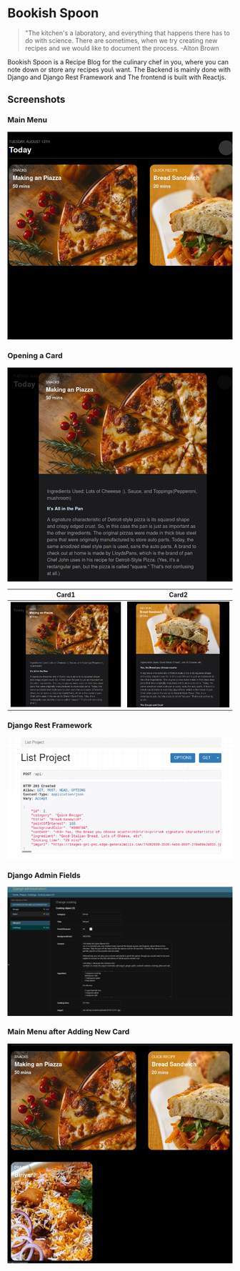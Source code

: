 # Bookish Spoon



> "The kitchen's a laboratory, and everything that happens there has to do with science. 
> There are sometimes, when we try creating new recipes and we would like to document the process. 
> -Alton Brown

  Bookish Spoon is a Recipe Blog for the culinary chef in you, where you can note down or store any recipes you\ want.
  The Backend is mainly done with Django and Django Rest Framework and The frontend is built with Reactjs.
  
  ## Screenshots
 ### Main Menu
![Hi](/imgs/Pics_3.png)

### Opening a Card
![Hi](/imgs/Pics_1.png)

Card1             |  Card2
:-------------------------:|:-------------------------:
![Hi](/imgs/Pics_1.png)  |  ![Hi](/imgs/Pics_2.png)


### Django Rest Framework
![Hi](/imgs/Pics_4.png)

### Django Admin Fields
![Hi](/imgs/Pics_5.png)

### Main Menu after Adding New Card
![Hi](/imgs/Pics_6.png)

